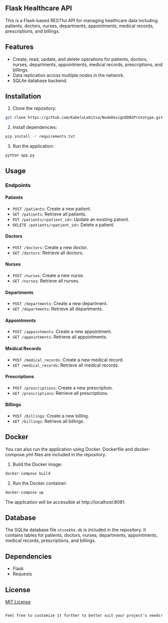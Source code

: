 ## Flask Healthcare API

This is a Flask-based RESTful API for managing healthcare data including patients, doctors, nurses, departments, appointments, medical records, prescriptions, and billings.

## Features

- Create, read, update, and delete operations for patients, doctors, nurses, departments, appointments, medical records, prescriptions, and billings.
- Data replication across multiple nodes in the network.
- SQLite database backend.

## Installation


1. Clone the repository:

```bash
git clone https://github.com/KabeloLebitsa/NodeDesignDDBSPrototype.git
```

2. Install dependencies:

```bash
pip install -r requirements.txt
```

3. Run the application:

```bash
python app.py
```

## Usage

### Endpoints

#### Patients

- `POST /patients`: Create a new patient.
- `GET /patients`: Retrieve all patients.
- `PUT /patients/<patient_id>`: Update an existing patient.
- `DELETE /patients/<patient_id>`: Delete a patient.

#### Doctors

- `POST /doctors`: Create a new doctor.
- `GET /doctors`: Retrieve all doctors.

#### Nurses

- `POST /nurses`: Create a new nurse.
- `GET /nurses`: Retrieve all nurses.

#### Departments

- `POST /departments`: Create a new department.
- `GET /departments`: Retrieve all departments.

#### Appointments

- `POST /appointments`: Create a new appointment.
- `GET /appointments`: Retrieve all appointments.

#### Medical Records

- `POST /medical_records`: Create a new medical record.
- `GET /medical_records`: Retrieve all medical records.

#### Prescriptions

- `POST /prescriptions`: Create a new prescription.
- `GET /prescriptions`: Retrieve all prescriptions.

#### Billings

- `POST /billings`: Create a new billing.
- `GET /billings`: Retrieve all billings.

## Docker

You can also run the application using Docker. Dockerfile and docker-compose.yml files are included in the repository.

1. Build the Docker image:

```bash
docker-compose build
```

2. Run the Docker container:

```bash
docker-compose up
```

The application will be accessible at http://localhost:8081.

## Database

The SQLite database file `ntsoekhe.db` is included in the repository. It contains tables for patients, doctors, nurses, departments, appointments, medical records, prescriptions, and billings.

## Dependencies

- Flask
- Requests

## License

[MIT License](LICENSE)
```

Feel free to customize it further to better suit your project's needs!


